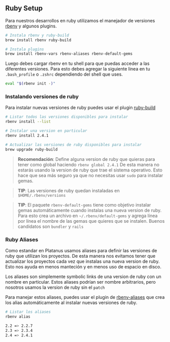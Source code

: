 ## Ruby Setup

Para nuestros desarrollos en ruby utilizamos el manejador de versiones [rbenv](https://github.com/rbenv/rbenv) y algunos plugins.

```bash
# Instala rbenv y ruby-build
brew install rbenv ruby-build

# Instala plugins
brew install rbenv-vars rbenv-aliases rbenv-default-gems
```

Luego debes cargar rbenv en tu shell para que puedas acceder a las diferentes versiones. Para esto debes agregar la siguiente linea en tu `.bash_profile` o `.zshrc` dependiendo del shell que uses.

```bash
eval "$(rbenv init -)"
```

### Instalando versiones de ruby

Para instalar nuevas versiones de ruby puedes usar el plugin [ruby-build](https://github.com/rbenv/ruby-build)

```bash
# Listar todos las versiones disponibles para instalar
rbenv install --list

# Instalar una version en particular
rbenv install 2.4.1

# Actualizar las versiones de ruby disponibles para instalar
brew upgrade ruby-build
```

> **Recomendación**: Define alguna version de ruby que quieras para tener como global haciendo `rbenv global 2.4.1`  De esta manera no estarás usando la version de ruby que trae el sistema operativo. Esto hace que sea más seguro ya que no necesitas usar `sudo` para instalar gemas.

> **TIP**: Las versiones de ruby quedan instaladas en `$HOME/.rbenv/versions`

> **TIP**: El paquete `rbenv-default-gems` tiene como objetivo instalar gemas automáticamente cuando instalas una nueva version de ruby. Para esto crea un archivo en `~/.rbenv/default-gems` y agrega línea por línea el nombre de las gemas que quieres que se instalen. Buenos candidatos son `bundler` y `rails`

### Ruby Aliases

Como estandar en Platanus usamos aliases para definir las versiones de ruby que utilizan los proyectos. De esta manera nos evitamos tener que actualizar los proyectos cada vez que instalas una nueva version de ruby. Esto nos ayuda en menos manteción y en menos uso de espacio en disco.

Los aliases son simplemente symbolic links de una version de ruby con un nombre en particular. Estos aliases podrían ser nombre arbitrarios, pero nosotros usamos la version de ruby sin el `patch`

Para manejar estos aliases, puedes usar el plugin de [rbenv-aliases](https://github.com/tpope/rbenv-aliases) que crea los alias automáticamente al instalar nuevas versiones de ruby.

```bash
# Listar los aliases
rbenv alias

2.2 => 2.2.7
2.3 => 2.3.4
2.4 => 2.4.1
```
